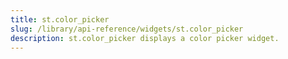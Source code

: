 ```yaml
---
title: st.color_picker
slug: /library/api-reference/widgets/st.color_picker
description: st.color_picker displays a color picker widget.
---
```


<Autofunction function="streamlit.color_picker" />
